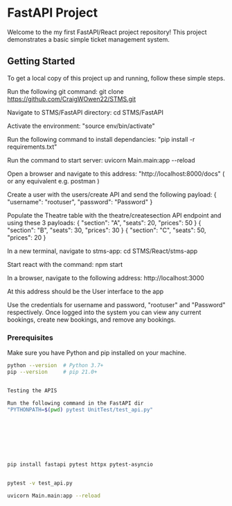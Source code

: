 # FastAPI Project

Welcome to the my first FastAPI/React project repository! This project demonstrates a basic simple ticket management system.

## Getting Started 

To get a local copy of this project up and running, follow these simple steps.

Run the following git command:
git clone https://github.com/CraigWOwen22/STMS.git

Navigate to STMS/FastAPI directory:
cd STMS/FastAPI

Activate the environment:
"source env/bin/activate"

Run the following command to install dependancies:
"pip install -r requirements.txt"

Run the command to start server:
uvicorn Main.main:app --reload

Open a browser and navigate to this address:
"http://localhost:8000/docs" ( or any equivalent e.g. postman )

Create a user with the users/create API and send the following payload:
{
  "username": "rootuser",
  "password": "Password"
}

Populate the Theatre table with the theatre/createsection API endpoint and using these 3 payloads:
{
  "section": "A",
  "seats": 20,
  "prices": 50
}
{
  "section": "B",
  "seats": 30,
  "prices": 30
}
{
  "section": "C",
  "seats": 50,
  "prices": 20
}

In a new terminal, navigate to stms-app:
cd STMS/React/stms-app

Start react with the command:
npm start

In a browser, navigate to the following address:
http://localhost:3000

At this address should be the User interface to the app

Use the credentials for username and password, "rootuser" and "Password" respectively.
Once logged into the system you can view any current bookings, create new bookings,
and remove any bookings.

### Prerequisites

Make sure you have Python and pip installed on your machine. 

```bash
python --version  # Python 3.7+
pip --version     # pip 21.0+


Testing the APIS

Run the following command in the FastAPI dir
"PYTHONPATH=$(pwd) pytest UnitTest/test_api.py"








pip install fastapi pytest httpx pytest-asyncio


pytest -v test_api.py

uvicorn Main.main:app --reload





